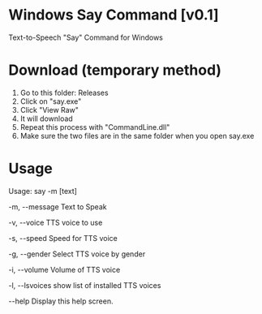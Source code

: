 Windows Say Command [v0.1]
======

Text-to-Speech "Say" Command for Windows

Download (temporary method)
======

1. Go to this folder: Releases
2. Click on "say.exe"
3. Click "View Raw"
4. It will download
5. Repeat this process with "CommandLine.dll"
6. Make sure the two files are in the same folder when you open say.exe

Usage
======

Usage: say -m [text] <other options>

  -m, --message     Text to Speak

  -v, --voice       TTS voice to use

  -s, --speed       Speed for TTS voice

  -g, --gender      Select TTS voice by gender

  -i, --volume      Volume of TTS voice

  -l, --lsvoices    show list of installed TTS voices

  --help            Display this help screen.
